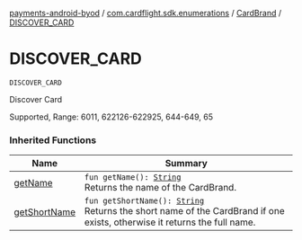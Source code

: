[payments-android-byod](../../index.md) / [com.cardflight.sdk.enumerations](../index.md) / [CardBrand](index.md) / [DISCOVER_CARD](./-d-i-s-c-o-v-e-r_-c-a-r-d.md)

# DISCOVER_CARD

`DISCOVER_CARD`

Discover Card

Supported, Range: 6011, 622126-622925, 644-649, 65

### Inherited Functions

| Name | Summary |
|---|---|
| [getName](get-name.md) | `fun getName(): `[`String`](https://kotlinlang.org/api/latest/jvm/stdlib/kotlin/-string/index.html)<br>Returns the name of the CardBrand. |
| [getShortName](get-short-name.md) | `fun getShortName(): `[`String`](https://kotlinlang.org/api/latest/jvm/stdlib/kotlin/-string/index.html)<br>Returns the short name of the CardBrand if one exists, otherwise it returns the full name. |
